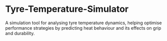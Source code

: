 # Tyre-Temperature-Simulator
 A simulation tool for analysing tyre temperature dynamics, helping optimise performance strategies by predicting heat behaviour and its effects on grip and durability.
